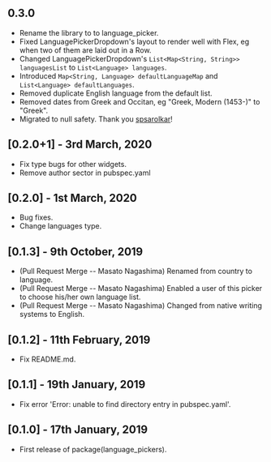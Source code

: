 ## 0.3.0

- Rename the library to to language_picker.
- Fixed LanguagePickerDropdown's layout to render well with Flex, eg when two of them are laid out in a Row.
- Changed LanguagePickerDropdown's `List<Map<String, String>> languagesList` to `List<Language> languages`.
- Introduced `Map<String, Language> defaultLanguageMap` and `List<Language> defaultLanguages`.
- Removed duplicate English language from the default list.
- Removed dates from Greek and Occitan, eg "Greek, Modern (1453-)" to "Greek".
- Migrated to null safety. Thank you [spsarolkar](https://github.com/spsarolkar)!

## [0.2.0+1] - 3rd March, 2020

- Fix type bugs for other widgets.
- Remove author sector in pubspec.yaml


## [0.2.0] - 1st March, 2020

- Bug fixes.
- Change languages type.


## [0.1.3] - 9th October, 2019

- (Pull Request Merge -- Masato Nagashima) Renamed from country to language.
- (Pull Request Merge -- Masato Nagashima) Enabled a user of this picker to choose his/her own language list.
- (Pull Request Merge -- Masato Nagashima) Changed from native writing systems to English.


## [0.1.2] - 11th February, 2019

- Fix README.md.


## [0.1.1] - 19th January, 2019

- Fix error 'Error: unable to find directory entry in pubspec.yaml'.


## [0.1.0] - 17th January, 2019

- First release of package(language_pickers).
